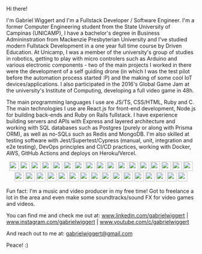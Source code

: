 Hi there!

I'm Gabriel Wiggert and I'm a Fullstack Developer / Software Engineer.
I'm a former Computer Engineering student from the State University of Campinas (UNICAMP), I have a bachelor's degree in Business Admininstration from Mackenzie Presbyterian University and I've studied modern Fullstack Development in a one year full time course by Driven Education. At Unicamp, I was a member of the university's group of studies in robotics, getting to play with micro controlers such as Arduino and various electronic components - two of the main projects I worked in there were the development of a self guiding drone (in which I was the test pilot before the automation process started :P) and the making of some cool IoT devices/applications. I also participated in the 2016's Global Game Jam at the university's Institute of Computing, developing a full video game in 48h.

The main programming languages I use are JS/TS, CSS/HTML, Ruby and C. The main technologies I use are React.js for front-end development, Node.js for building back-ends and Ruby on Rails fullstack.
I have experience building servers and APIs with Express and layered architecture and working with SQL databases such as Postgres (purely or along with Prisma ORM), as well as no-SQLs such as Redis and MongoDB. I'm also skilled at testing software with Jest/Supertest/Cypress (manual, unit, integration and e2e testing), DevOps principles and CI/CD practices, working with Docker, AWS, GitHub Actions and deploys on Heroku/Vercel.

<div align="center">
   <img height=25px src="https://img.shields.io/badge/HTML5-E34F26?style=for-the-badge&logo=html5&logoColor=white" />
   <img height=25px src="https://img.shields.io/badge/CSS3-1572B6?style=for-the-badge&logo=css3&logoColor=white" />
   <img height=25px src="https://img.shields.io/badge/JavaScript-F7DF1E?style=for-the-badge&logo=javascript&logoColor=black" />
   <img height=25px src="https://img.shields.io/badge/TypeScript-007ACC?style=for-the-badge&logo=typescript&logoColor=white" />
   <img height=25px src="https://img.shields.io/badge/Node.js-43853D?style=for-the-badge&logo=node.js&logoColor=white" />
   <img height=25px src="https://img.shields.io/badge/npm-CB3837?style=for-the-badge&logo=npm&logoColor=white" />
   <img height=25px src="https://img.shields.io/badge/React-20232A?style=for-the-badge&logo=react&logoColor=61DAFB" />
   <img height=25px src="https://img.shields.io/badge/styled--components-DB7093?style=for-the-badge&logo=styled-components&logoColor=white" />
   <img height=25px src="https://img.shields.io/badge/Express.js-404D59?style=for-the-badge" />
   <img height=25px src="https://img.shields.io/badge/AXIOS-671DDF?style=for-the-badge&logo=axios&logoColor=white" />
   <img height=25px src="https://img.shields.io/badge/MongoDB-4EA94B?style=for-the-badge&logo=mongodb&logoColor=white" />
   <img height=25px src="https://img.shields.io/badge/redis-DC382C?style=for-the-badge&logo=redis&logoColor=white ">
   <img height=25px src="https://img.shields.io/badge/PostgreSQL-316192?style=for-the-badge&logo=postgresql&logoColor=white" />
   <img height=25px src="https://img.shields.io/badge/Prisma-3982CE?style=for-the-badge&logo=Prisma&logoColor=white" />
   <img height=25px src="https://img.shields.io/badge/cypress-04BE8E?style=for-the-badge&logo=cypress&logoColor=white" >
   <img height=25px src="https://img.shields.io/badge/Jest-323330?style=for-the-badge&logo=Jest&logoColor=white" />
   <img height=25px src="https://img.shields.io/badge/docker-%230db7ed.svg?style=for-the-badge&logo=docker&logoColor=white" />
   <img height=25px src="https://img.shields.io/badge/Vercel-000000?style=for-the-badge&logo=vercel&logoColor=white" />
   <img height=25px src="https://img.shields.io/badge/Heroku-430098?style=for-the-badge&logo=heroku&logoColor=white" />
   <img height=25px src="https://img.shields.io/badge/Amazon_AWS-FF9900?style=for-the-badge&logo=amazonaws&logoColor=white" />
   <img height=25px src="https://img.shields.io/badge/NGINX-28A745?style=for-the-badge&logo=Nginx&logoColor=white" />
   <img height=25px src="https://img.shields.io/badge/GIT-E44C30?style=for-the-badge&logo=git&logoColor=white" />
   <img height=25px src="https://img.shields.io/badge/github-FFFFFF?style=for-the-badge&logo=github&logoColor=black" />
   <img height=25px src="https://img.shields.io/badge/Visual_Studio_Code-0078D4?style=for-the-badge&logo=visual%20studio%20code&logoColor=white" />
   <img height=25px src="https://img.shields.io/badge/Trello-0052CC?style=for-the-badge&logo=trello&logoColor=white" />
   <img height=25px src="https://img.shields.io/badge/wakatime-FFFFFF?style=for-the-badge&logo=wakatime&logoColor=black" />
   <img height=25px src="https://img.shields.io/badge/Notion-000000?style=for-the-badge&logo=notion&logoColor=white" />
   <img height=25px src="https://img.shields.io/badge/slack-611F69?style=for-the-badge&logo=slack&logoColor=white" />
   <img height=25px src="https://img.shields.io/badge/Miro-050038?style=for-the-badge&logo=Miro&logoColor=white" />
   <img height=25px src="https://img.shields.io/badge/Markdown-000000?style=for-the-badge&logo=markdown&logoColor=white" />
   <img height=25px src="https://img.shields.io/badge/Figma-F24E1E?style=for-the-badge&logo=figma&logoColor=white" />
   <img height=25px src="https://img.shields.io/badge/Windows-0078D6?style=for-the-badge&logo=windows&logoColor=white" />
   <img height=25px src="https://img.shields.io/badge/Ubuntu-E95420?style=for-the-badge&logo=ubuntu&logoColor=white" />
</div>


Fun fact: I'm a music and video producer in my free time! Got to freelance a lot in the area and even make some soundtracks/sound FX for video games and videos.

You can find me and check me out at:
www.linkedin.com/gabrielwiggert |
www.instagram.com/gabrielwiggert |
www.youtube.com/c/gabrielwiggert

And reach out to me at:
gabrielwiggert@gmail.com

Peace! :)
